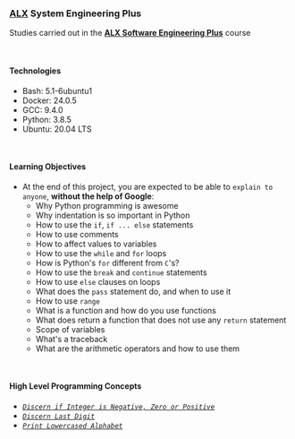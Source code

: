 ### [ALX](https://www.alxafrica.com/) System Engineering Plus

Studies carried out in the **[ALX Software Engineering Plus](https://www.alxafrica.com/software-engineering-plus/)** course

<br />

#### Technologies

* Bash:     5.1-6ubuntu1
* Docker:   24.0.5
* GCC:      9.4.0
* Python:   3.8.5
* Ubuntu:   20.04 LTS

<br />

#### Learning Objectives

* At the end of this project, you are expected to be able to `explain to anyone`, **without the help of Google**:
    * Why Python programming is awesome
    * Why indentation is so important in Python
    * How to use the `if`, `if ... else` statements
    * How to use comments
    * How to affect values to variables
    * How to use the `while` and `for` loops
    * How is Python's `for` different from `C`'s?
    * How to use the `break` and `continue` statements
    * How to use `else` clauses on loops
    * What does the `pass` statement do, and when to use it
    * How to use `range`
    * What is a function and how do you use functions
    * What does return a function that does not use any `return` statement
    * Scope of variables
    * What's a traceback
    * What are the arithmetic operators and how to use them

<br />

#### High Level Programming Concepts

* _[`Discern if Integer is Negative, Zero or Positive`](0-positive_or_negative.py)_
* _[`Discern Last Digit`](1-last_digit.py)_
* _[`Print Lowercased Alphabet`](2-print_alphabet.py)_

<br />
